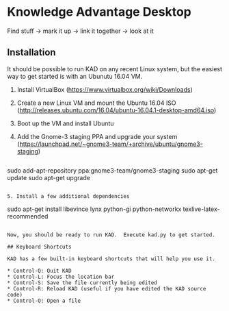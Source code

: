 # Knowledge Advantage Desktop

Find stuff -> mark it up -> link it together -> look at it

## Installation

It should be possible to run KAD on any recent Linux system, but the easiest way to get started is with an Ubunutu 16.04 VM.

1. Install VirtualBox (https://www.virtualbox.org/wiki/Downloads)
2. Create a new Linux VM and mount the Ubuntu 16.04 ISO (http://releases.ubuntu.com/16.04/ubuntu-16.04.1-desktop-amd64.iso)
3. Boot up the VM and install Ubuntu
4. Add the Gnome-3 staging PPA and upgrade your system (https://launchpad.net/~gnome3-team/+archive/ubuntu/gnome3-staging)

   ```
sudo add-apt-repository ppa:gnome3-team/gnome3-staging
sudo apt-get update
sudo apt-get upgrade
   ```

5. Install a few additional dependencies

   ```
sudo apt-get install libevince lynx python-gi python-networkx texlive-latex-recommended
   ```

Now, you should be ready to run KAD.  Execute kad.py to get started.

## Keyboard Shortcuts

KAD has a few built-in keyboard shortcuts that will help you use it.

* Control-Q: Quit KAD
* Control-L: Focus the location bar
* Control-S: Save the file currently being edited
* Control-R: Reload KAD (useful if you have edited the KAD source code)
* Control-O: Open a file